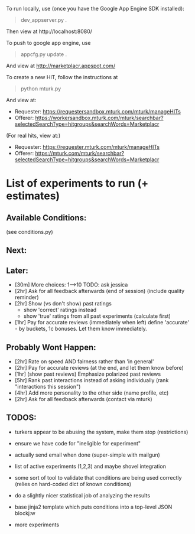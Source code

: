 To run locally, use (once you have the Google App Engine SDK installed):

> dev_appserver.py . 

Then view at http://localhost:8080/

To push to google app engine, use

> appcfg.py update .

And view at http://marketplacr.appspot.com/

To create a new HIT, follow the instructions at 

> python mturk.py 

And view at:

- Requester: https://requestersandbox.mturk.com/mturk/manageHITs
- Offerer: https://workersandbox.mturk.com/mturk/searchbar?selectedSearchType=hitgroups&searchWords=Marketplacr

(For real hits, view at:)
- Requester: https://requester.mturk.com/mturk/manageHITs
- Offerer: https://mturk.com/mturk/searchbar?selectedSearchType=hitgroups&searchWords=Marketplacr

List of experiments to run (+ estimates)
===========================

Available Conditions:
---------------------
(see conditions.py)

Next:
----

Later:
------
- [30m] More choices: 1-->10 TODO: ask jessica
- [2hr] Ask for all feedback afterwards (end of session) (include quality reminder)
- [2hr] Show (vs don't show) past ratings
    - show 'correct' ratings instead
    - show 'true' ratings from all past experiments (calculate first)
- [1hr] Pay for accurate reviews (immediately when left) define 'accurate' - by buckets, 1c bonuses. Let them know immediately.

Probably Wont Happen:
---------------------
- [2hr] Rate on speed AND fairness rather than 'in general'
- [2hr] Pay for accurate reviews (at the end, and let them know before)
- [1hr] (show past reviews) Emphasize polarized past reviews
- [5hr] Rank past interactions instead of asking individually (rank "interactions this session")
- [4hr] Add more personality to the other side (name profile, etc)
- [2hr] Ask for all feedback afterwards (contact via mturk)





TODOS:
-----
 - turkers appear to be abusing the system, make them stop (restrictions)
 - ensure we have code for "ineligible for experiment"
 - actually send email when done (super-simple with mailgun)
 - list of active experiments (1,2,3) and maybe shovel integration 

 - some sort of tool to validate that conditions are being used correctly (relies on hard-coded dict of known conditions)
 - do a slightly nicer statistical job of analyzing the results 
 - base jinja2 template which puts conditions into a top-level JSON blockj:w
 - more experiments
